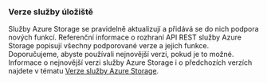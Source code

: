 ### <a name="storage-service-versions"></a>Verze služby úložiště
Služby Azure Storage se pravidelně aktualizují a přidává se do nich podpora nových funkcí. Referenční informace o rozhraní API REST služby Azure Storage popisují všechny podporované verze a jejich funkce. Doporučujeme, abyste používali nejnovější verzi, pokud je to možné. Informace o nejnovější verzi služby Azure Storage i o předchozích verzích najdete v tématu [Verze služby Azure Storage](https://msdn.microsoft.com/library/azure/dd894041.aspx).  



<!--HONumber=Nov16_HO2-->


